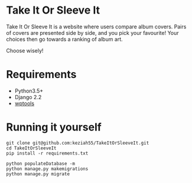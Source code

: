 # Take It Or Sleeve It

Take It Or Sleeve It is a website where users compare album covers.
Pairs of covers are presented side by side, and you pick your favourite!
Your choices then go towards a ranking of album art.

Choose wisely!



# Requirements

- Python3.5+
- Django 2.2
- [wptools](https://pypi.org/project/wptools/)





# Running it yourself

```
git clone git@github.com:keziah55/TakeItOrSleeveIt.git
cd TakeItOrSleeveIt
pip install -r requirements.txt
```
```
python populateDatabase -m
python manage.py makemigrations
python manage.py migrate
```

